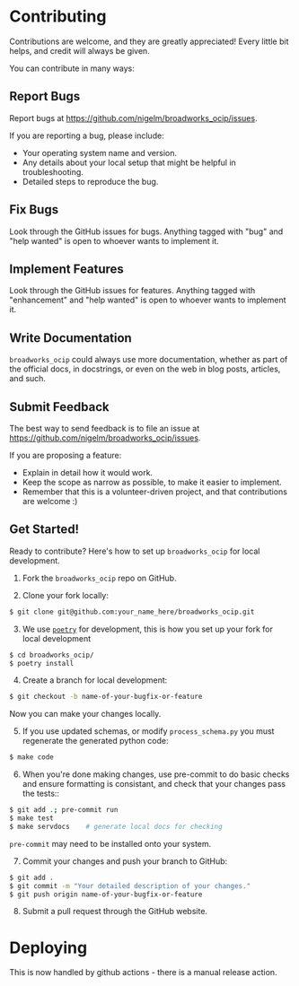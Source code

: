 # Contributing

Contributions are welcome, and they are greatly appreciated! Every little bit
helps, and credit will always be given.

You can contribute in many ways:

## Report Bugs

Report bugs at https://github.com/nigelm/broadworks_ocip/issues.

If you are reporting a bug, please include:

-   Your operating system name and version.
-   Any details about your local setup that might be helpful in troubleshooting.
-   Detailed steps to reproduce the bug.

## Fix Bugs

Look through the GitHub issues for bugs. Anything tagged with "bug" and "help
wanted" is open to whoever wants to implement it.

## Implement Features

Look through the GitHub issues for features. Anything tagged with "enhancement"
and "help wanted" is open to whoever wants to implement it.

## Write Documentation

`broadworks_ocip` could always use more documentation, whether as part of the
official docs, in docstrings, or even on the web in blog posts, articles, and
such.

## Submit Feedback

The best way to send feedback is to file an issue at https://github.com/nigelm/broadworks_ocip/issues.

If you are proposing a feature:

-   Explain in detail how it would work.
-   Keep the scope as narrow as possible, to make it easier to implement.
-   Remember that this is a volunteer-driven project, and that contributions
    are welcome :)

## Get Started!

Ready to contribute? Here's how to set up `broadworks_ocip` for local development.

1. Fork the `broadworks_ocip` repo on GitHub.

2. Clone your fork locally:

```bash
$ git clone git@github.com:your_name_here/broadworks_ocip.git
```

3. We use [`poetry`](https://python-poetry.org/) for development, this is how you set up your
   fork for local development

```bash
$ cd broadworks_ocip/
$ poetry install
```

4. Create a branch for local development:

```bash
$ git checkout -b name-of-your-bugfix-or-feature
```

Now you can make your changes locally.

5. If you use updated schemas, or modify `process_schema.py` you must regenerate
   the generated python code:

```bash
$ make code
```

6. When you're done making changes, use pre-commit to do basic checks and ensure formatting
   is consistant, and check that your changes pass the tests::

```bash
$ git add .; pre-commit run
$ make test
$ make servdocs    # generate local docs for checking
```

`pre-commit` may need to be installed onto your system.

7. Commit your changes and push your branch to GitHub:

```bash
$ git add .
$ git commit -m "Your detailed description of your changes."
$ git push origin name-of-your-bugfix-or-feature
```

8. Submit a pull request through the GitHub website.

# Deploying

This is now handled by github actions - there is a manual release action.
